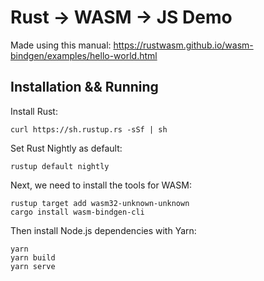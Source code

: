 # Rust -> WASM -> JS Demo

Made using this manual: https://rustwasm.github.io/wasm-bindgen/examples/hello-world.html

## Installation && Running

Install Rust:

```
curl https://sh.rustup.rs -sSf | sh
```

Set Rust Nightly as default:

```
rustup default nightly
```

Next, we need to install the tools for WASM:

```
rustup target add wasm32-unknown-unknown
cargo install wasm-bindgen-cli
```

Then install Node.js dependencies with Yarn:

```
yarn
yarn build
yarn serve
```

